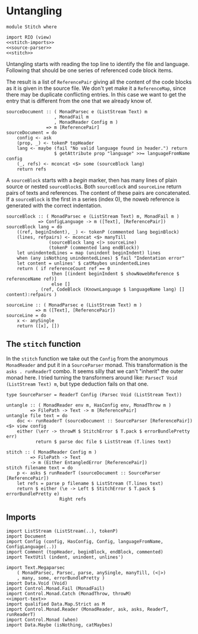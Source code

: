 # Untangling

```{.haskell file=src/Stitch.hs}
module Stitch where

import RIO (view)
<<stitch-imports>>
<<source-parser>>
<<stitch>>
```

Untangling starts with reading the top line to identify the file and language. Following that should be one series of referenced code block items.

The result is a list of `ReferencePair` giving all the content of the code blocks as it is given in the source file. We don't yet make it a `ReferenceMap`, since there may be duplicate conflicting entries. In this case we want to get the entry that is different from the one that we already know of.

``` {.haskell #source-parser}
sourceDocument :: ( MonadParsec e (ListStream Text) m
                  , MonadFail m
                  , MonadReader Config m )
               => m [ReferencePair]
sourceDocument = do
    config <- ask
    (prop, _) <- tokenP topHeader
    lang <- maybe (fail "No valid language found in header.") return
                  $ getAttribute prop "language" >>= languageFromName config
    (_, refs) <- mconcat <$> some (sourceBlock lang)
    return refs
```

A `sourceBlock` starts with a *begin* marker, then has many lines of plain source or nested `sourceBlock`s. Both `sourceBlock` and `sourceLine` return pairs of texts and references. The content of these pairs are concatenated. If a `sourceBlock` is the first in a series (index 0), the noweb reference is generated with the correct indentation.

``` {.haskell #source-parser}
sourceBlock :: ( MonadParsec e (ListStream Text) m, MonadFail m )
            => ConfigLanguage -> m ([Text], [ReferencePair])
sourceBlock lang = do
    ((ref, beginIndent), _) <- tokenP (commented lang beginBlock)
    (lines, refpairs) <- mconcat <$> manyTill 
                (sourceBlock lang <|> sourceLine)
                (tokenP (commented lang endBlock))
    let unindentedLines = map (unindent beginIndent) lines
    when (any isNothing unindentedLines) $ fail "Indentation error"
    let content = unlines' $ catMaybes unindentedLines
    return ( if referenceCount ref == 0
                 then [(indent beginIndent $ showNowebReference $ referenceName ref)]
                 else []
           , (ref, CodeBlock (KnownLanguage $ languageName lang) [] content):refpairs )

sourceLine :: ( MonadParsec e (ListStream Text) m )
           => m ([Text], [ReferencePair])
sourceLine = do
    x <- anySingle
    return ([x], [])
```

## The `stitch` function

In the `stitch` function we take out the `Config` from the anonymous `MonadReader` and put it in a `SourceParser` monad. This transformation is the `asks . runReaderT` combo. It seems silly that we can't "inherit" the outer monad here. I tried turning the transformers around like: `ParsecT Void (ListStream Text) m`, but type deduction fails on that one.

``` {.haskell #stitch}
type SourceParser = ReaderT Config (Parsec Void (ListStream Text))

untangle :: ( MonadReader env m, HasConfig env, MonadThrow m )
         => FilePath -> Text -> m [ReferencePair]
untangle file text = do
    doc <- runReaderT (sourceDocument :: SourceParser [ReferencePair]) <$> view config
    either (\err -> throwM $ StitchError $ T.pack $ errorBundlePretty err)
           return $ parse doc file $ ListStream (T.lines text)

stitch :: ( MonadReader Config m )
         => FilePath -> Text
         -> m (Either EntangledError [ReferencePair])
stitch filename text = do
    p <- asks $ runReaderT (sourceDocument :: SourceParser [ReferencePair])
    let refs = parse p filename $ ListStream (T.lines text)
    return $ either (\e -> Left $ StitchError $ T.pack $ errorBundlePretty e)
                    Right refs
```

## Imports

``` {.haskell #stitch-imports}
import ListStream (ListStream(..), tokenP)
import Document
import Config (config, HasConfig, Config, languageFromName, ConfigLanguage(..))
import Comment (topHeader, beginBlock, endBlock, commented)
import TextUtil (indent, unindent, unlines')

import Text.Megaparsec
    ( MonadParsec, Parsec, parse, anySingle, manyTill, (<|>)
    , many, some, errorBundlePretty )
import Data.Void (Void)
import Control.Monad.Fail (MonadFail)
import Control.Monad.Catch (MonadThrow, throwM)
<<import-text>>
import qualified Data.Map.Strict as M
import Control.Monad.Reader (MonadReader, ask, asks, ReaderT, runReaderT)
import Control.Monad (when)
import Data.Maybe (isNothing, catMaybes)
```

